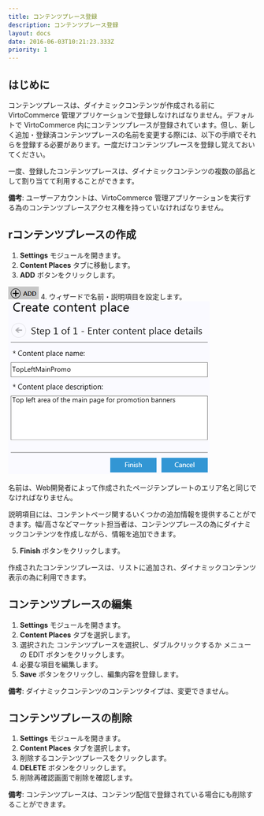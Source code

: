 ```yaml
---
title: コンテンツプレース登録
description: コンテンツプレース登録
layout: docs
date: 2016-06-03T10:21:23.333Z
priority: 1
---
```

## はじめに

コンテンツプレースは、ダイナミックコンテンツが作成される前に VirtoCommerce 管理アプリケーションで登録しなければなりません。デフォルトで VirtoCommerce 内にコンテンツプレースが登録されています。但し、新しく追加・登録済コンテンツプレースの名前を変更する際には、以下の手順でそれらを登録する必要があります。一度だけコンテンツプレースを登録し覚えておいてください。

一度、登録したコンテンツプレースは、ダイナミックコンテンツの複数の部品として割り当てて利用することができます。

**備考**: ユーザーアカウントは、VirtoCommerce 管理アプリケーションを実行する為のコンテンツプレースアクセス権を持っていなければなりません。

## rコンテンツプレースの作成

1. **Settings** モジュールを開きます。
2. **Content Places** タブに移動します。
3. **ADD** ボタンをクリックします。
  <img src="../../../../../assets/images/docs/image2013-5-29 17_38_44.png" />
4. ウィザードで名前・説明項目を設定します。
  <img src="../../../../../assets/images/docs/image2013-5-30 16_20_35.png" />

名前は、Web開発者によって作成されたページテンプレートのエリア名と同じでなければなりません。

説明項目には、コンテントページ関するいくつかの追加情報を提供することができます。幅/高さなどマーケット担当者は、コンテンツプレースの為にダイナミックコンテンツを作成しながら、情報を追加できます。

5. **Finish** ボタンをクリックします。

作成されたコンテンツプレースは、リストに追加され、ダイナミックコンテンツ表示の為に利用できます。

## コンテンツプレースの編集

1. **Settings** モジュールを開きます。
2. **Content Places** タブを選択します。
3. 選択された コンテンツプレースを選択し、ダブルクリックするか メニューの EDIT ボタンをクリックします。
4. 必要な項目を編集します。
5. **Save** ボタンをクリックし、編集内容を登録します。

**備考**: ダイナミックコンテンツのコンテンツタイプは、変更できません。

## コンテンツプレースの削除

1. **Settings** モジュールを開きます。
2. **Content Places** タブを選択します。
3. 削除するコンテンツプレースをクリックします。
4. **DELETE** ボタンをクリックします。
5. 削除再確認画面で削除を確認します。

**備考**: コンテンツプレースは、コンテンツ配信で登録されている場合にも削除することができます。